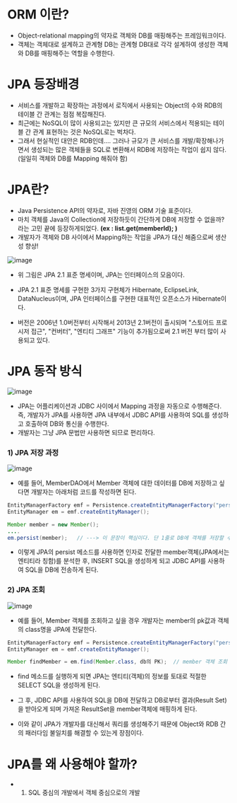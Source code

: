 
# ORM 이란?
- Object-relational mapping의 약자로 객체와 DB를 매핑해주는 프레임워크이다.
- 객체는 객체대로 설계하고 관계형 DB는 관계형 DB대로 각각 설계하여 생성한 객체와 DB를 매핑해주는 역할을 수행한다.





# JPA 등장배경
- 서비스를 개발하고 확장하는 과정에서 로직에서 사용되는 Object의 수와 RDB의 테이블 간 관계는 점점 복잡해진다.
- 최근에는 NoSQL이 많이 사용되고는 있지만 큰 규모의 서비스에서 적용되는 테이블 간 관계 표현하는 것은 NoSQL로는 벅차다.
- 그래서 현실적인 대안은 RDB인데.... 그러나 규모가 큰 서비스를 개발/확장해나가면서 생성되는 많은 객체들을 SQL로 변환해서 
  RDB에 저장하는 작업이 쉽지 않다. (일일히 객체와 DB를 Mapping 해줘야 함)  

  
  
  
  
# JPA란?
- Java Persistence API의 약자로, 자바 진영의 ORM 기술 표준이다.
- 마치 객체를 Java의 Collection에 저장하듯이 간단하게 DB에 저장할 수 없을까? 라는 고민 끝에 등장하게되었다. **(ex : list.get(memberId); )**
- 개발자가 객체와 DB 사이에서 Mapping하는 작업을 JPA가 대신 해줌으로써 생산성 향상!

![image](https://user-images.githubusercontent.com/45419456/130347285-0aaf2559-0ec0-42d9-b720-1c2b54ca46d8.png)
- 위 그림은 JPA 2.1 표준 명세이며, JPA는 인터페이스의 모음이다. 
- JPA 2.1 표준 명세를 구현한 3가지 구현체가 Hibernate, EclipseLink, DataNucleus이며, JPA 인터페이스를 구현한 대표적인 오픈소스가 Hibernate이다.

- 버전은 2006년 1.0버전부터 시작해서 2013년 2.1버전이 출시되며 "스토어드 프로시저 접근", "컨버터", "엔티티 그래프" 기능이 추가됨으로써 2.1 버전 부터 많이 사용되고 있다.  


# JPA 동작 방식
![image](https://user-images.githubusercontent.com/45419456/130348386-b2071801-f6f8-4d5c-9daf-e67bbe474a50.png)
- JPA는 어플리케이션과 JDBC 사이에서 Mapping 과정을 자동으로 수행해준다.
즉, 개발자가 JPA를 사용하면 JPA 내부에서 JDBC API를 사용하여 SQL를 생성하고 호출하여 DB와 통신을 수행한다.
- 개발자는 그냥 JPA 문법만 사용하면 되므로 편리하다.  

### 1) JPA 저장 과정
![image](https://user-images.githubusercontent.com/45419456/130348612-1f5fa9fb-c992-4003-9262-eecb33f31787.png)
- 예를 들어, MemberDAO에서 Member 객체에 대한 데이터를 DB에 저장하고 싶다면 개발자는 아래처럼 코드를 작성하면 된다.
```Java
EntityManagerFactory emf = Persistence.createEntityManagerFactory("persistence-unit name 속성명");
EntityManager em = emf.createEntityManager();

Member member = new Member();
....
em.persist(member);   // ---> 이 문장이 핵심이다. 단 1줄로 DB에 객체를 저장할 수 있다.
```
- 이렇게 JPA의 persist 메소드를 사용하면 인자로 전달한 member객체(JPA에서는 엔티티라 칭함)를 분석한 후, INSERT SQL을 생성하게 되고 JDBC API를 사용하여 SQL을 DB에 전송하게 된다.  


### 2) JPA 조회 
![image](https://user-images.githubusercontent.com/45419456/130349253-0a4800d1-d96e-498e-b511-01ead1092e84.png)
- 예를 들어, Member 객체를 조회하고 싶을 경우 개발자는 member의 pk값과 객체의 class명을 JPA에 전달한다. 
```Java
EntityManagerFactory emf = Persistence.createEntityManagerFactory("persistence-unit name 속성명");
EntityManager em = emf.createEntityManager();

Member findMember = em.find(Member.class, db의 PK);  // member 객체 조회
```
- find 메소드를 실행하게 되면 JPA는 엔티티(객체)의 정보를 토대로 적절한 SELECT SQL을 생성하게 된다.
- 그 후, JDBC API를 사용하여 SQL을 DB에 전달하고 DB로부터 결과(Result Set)을 받아오게 되며 
  가져온 ResultSet을 member객체에 매핑하게 된다.

- 이와 같이 JPA가 개발자를 대신해서 쿼리를 생성해주기 때문에 Object와 RDB 간의 패러다임 불일치를 해결할 수 있는게 장점이다.  


# JPA를 왜 사용해야 할까?
* 1) SQL 중심의 개발에서 객체 중심으로의 개발

